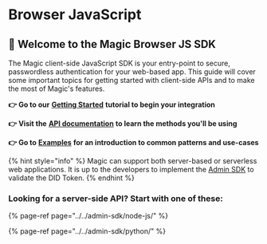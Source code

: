 # Browser JavaScript

## 🚀 Welcome to the Magic Browser JS SDK

The Magic client-side JavaScript SDK is your entry-point to secure, passwordless authentication for your web-based app. This guide will cover some important topics for getting started with client-side APIs and to make the most of Magic's features.

**👉 Go to our** [**Getting Started**](get-started.md) **tutorial to begin your integration**

**👉 Visit the** [**API documentation**](sdk/) **to learn the methods you'll be using**

**👉 Go to** [**Examples**](examples/) **for an introduction to common patterns and use-cases**

{% hint style="info" %}
Magic can support both server-based or serverless web applications. It is up to the developers to implement the [Admin SDK](../../admin-sdk/node-js/) to validate the DID Token.
{% endhint %}

### Looking for a server-side API? Start with one of these:

{% page-ref page="../../admin-sdk/node-js/" %}

{% page-ref page="../../admin-sdk/python/" %}



